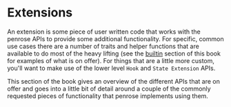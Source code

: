# Extensions

An extension is some piece of user written code that works with the penrose APIs to provide some
additional functionality. For specific, common use cases there are a number of traits and helper
functions that are available to do most of the heavy lifting (see the [builtin][0] section of this
book for examples of what is on offer). For things that are a little more custom, you'll want to
make use of the lower level `Hook` and `State Extension` APIs.

This section of the book gives an overview of the different APIs that are on offer and goes into
a little bit of detail around a couple of the commonly requested pieces of functionality that
penrose implements using them.


  [0]: ../builtin/index.md
